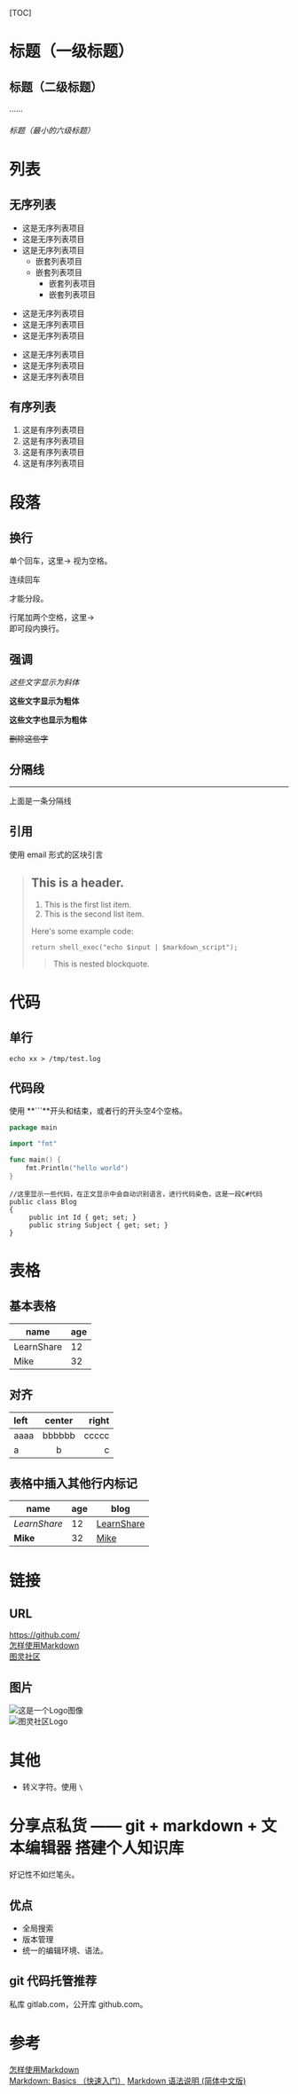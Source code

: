 [TOC]

# 标题（一级标题）

## 标题（二级标题）

......

###### 标题（最小的六级标题）


# 列表

## 无序列表
- 这是无序列表项目
- 这是无序列表项目
- 这是无序列表项目
    - 嵌套列表项目
    - 嵌套列表项目
        - 嵌套列表项目
        - 嵌套列表项目
* 这是无序列表项目
* 这是无序列表项目
* 这是无序列表项目
+ 这是无序列表项目
+ 这是无序列表项目
+ 这是无序列表项目

## 有序列表
1. 这是有序列表项目
1. 这是有序列表项目
3. 这是有序列表项目
8. 这是有序列表项目


# 段落

## 换行
单个回车，这里->
视为空格。

连续回车

才能分段。

行尾加两个空格，这里->  
即可段内换行。

## 强调
*这些文字显示为斜体*

**这些文字显示为粗体**

__这些文字也显示为粗体__

~~删除这些字~~

## 分隔线
---
上面是一条分隔线

## 引用
使用 email 形式的区块引言

> ## This is a header.
> 
> 1.   This is the first list item.
> 2.   This is the second list item.
> 
> Here's some example code:
> 
>     return shell_exec("echo $input | $markdown_script");
> > This is nested blockquote.

# 代码

## 单行

`echo xx > /tmp/test.log`


## 代码段
使用 **```**开头和结束，或者行的开头空4个空格。

```go
package main

import "fmt"

func main() {
    fmt.Println("hello world")
}
```

    //这里显示一些代码，在正文显示中会自动识别语言，进行代码染色，这是一段C#代码
    public class Blog
    {
         public int Id { get; set; }
         public string Subject { get; set; }
    }


# 表格

## 基本表格
name | age
---- | ---
LearnShare | 12
Mike |  32


## 对齐

| left | center | right |
| :--- | :----: | ----: |
| aaaa | bbbbbb | ccccc |
| a    | b      | c     |

## 表格中插入其他行内标记
|     name     | age |             blog                |
| ------------ | --- | ------------------------------- |
| _LearnShare_ |  12 | [LearnShare](http://xianbai.me) |
| __Mike__     |  32 | [Mike](http://mike.me)          |


# 链接

## URL
<https://github.com/>  
[怎样使用Markdown](http://www.ituring.com.cn/article/23)  
[图灵社区][1]

## 图片
![这是一个Logo图像](http://www.turingbook.com/Content/img/Turing.Gif)  
![图灵社区Logo][2]

# 其他
* 转义字符。使用 `\`


# 分享点私货 —— git + markdown + 文本编辑器 搭建个人知识库

好记性不如烂笔头。

## 优点
* 全局搜索
* 版本管理
* 统一的编辑环境、语法。

## git 代码托管推荐
私库 gitlab.com，公开库 github.com。


# 参考
[怎样使用Markdown](http://www.ituring.com.cn/article/23)  
[Markdown: Basics （快速入门）](http://wowubuntu.com/markdown/basic.html)
[Markdown 语法说明 (简体中文版)](http://wowubuntu.com/markdown/index.html)


[1]:http://www.ituring.com.cn
[2]:http://www.ituring.com.cn/Content/img/Turing.Gif
